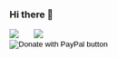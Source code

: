 ### Hi there 👋

<span>
<a style="all: unset;" href="https://github.com/anuraghazra/github-readme-stats">
  <img align="top" src="https://github-readme-stats-one-bice.vercel.app/api?username=dimadeush&count_private=true&include_all_commits=true&show_icons=true&role=OWNER,ORGANIZATION_MEMBER,COLLABORATOR" />
</a>
</span>

<span style="position: relative; left: 23px;">
<a style="all: unset;" href="https://github.com/anuraghazra/github-readme-stats">
  <img align="top" src="https://github-readme-stats-one-bice.vercel.app/api/top-langs/?username=dimadeush&layout=compact&role=OWNER,ORGANIZATION_MEMBER,COLLABORATOR" />
</a>
</span>
<br>
<form action="https://www.paypal.com/donate" method="post" target="_top">
<input type="hidden" name="hosted_button_id" value="4ZZHRZHENRPZN" />
<input type="image" src="https://www.paypalobjects.com/en_US/i/btn/btn_donate_SM.gif" border="0" name="submit" title="PayPal - The safer, easier way to pay online!" alt="Donate with PayPal button" />
<img alt="" border="0" src="https://www.paypal.com/en_UA/i/scr/pixel.gif" width="1" height="1" />
</form>
